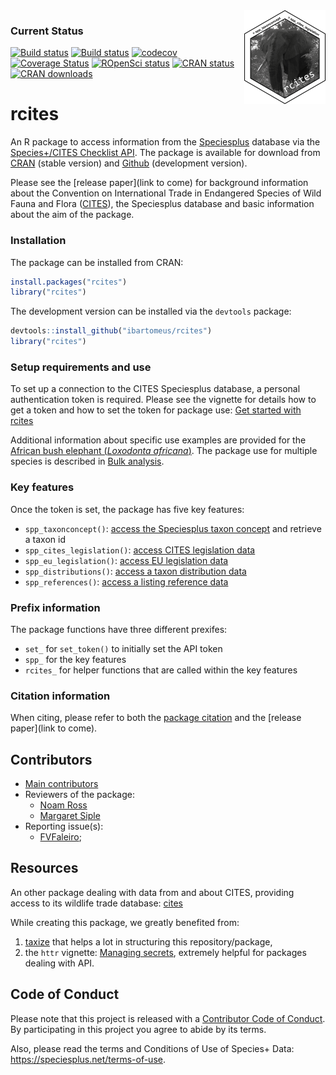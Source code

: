 <img src="man/figures/rcites_logo.png" width="130" height="150" align="right"/>

### Current Status

[![Build status](https://travis-ci.org/ibartomeus/rcites.svg?branch=master)](https://travis-ci.org/ibartomeus/rcites)
[![Build status](https://ci.appveyor.com/api/projects/status/bsd3c7mv12xv959j/branch/master?svg=true)](https://ci.appveyor.com/project/KevCaz/rcites/branch/master)
[![codecov](https://codecov.io/gh/ibartomeus/rcites/branch/master/graph/badge.svg)](https://codecov.io/gh/ibartomeus/rcites)
[![Coverage Status](https://coveralls.io/repos/github/ibartomeus/rcites/badge.svg?branch=master)](https://coveralls.io/github/ibartomeus/rcites?branch=master)
[![ROpenSci status](https://badges.ropensci.org/244_status.svg)](https://github.com/ropensci/onboarding/issues/244)
[![CRAN status](https://www.r-pkg.org/badges/version/rcites)](https://www.r-pkg.org/badges/version/rcites)
[![CRAN downloads](https://cranlogs.r-pkg.org/badges/grand-total/rcites)](https://cran.r-project.org/package=rcites)


# rcites

An R package to access information from the [Speciesplus](https://speciesplus.net/) database via the [Species+/CITES Checklist API](https://api.speciesplus.net/documentation/v1.html). The package is available for download from [CRAN](https://cran.r-project.org/package=rcites) (stable version) and [Github](https://github.com/ibartomeus/rcites) (development version).

Please see the [release paper](link to come) for background information about the Convention on International Trade in Endangered Species of Wild Fauna and Flora ([CITES](https://cites.org)), the Speciesplus database and basic information about the aim of the package.


### Installation

The package can be installed from CRAN:

```R
install.packages("rcites")
library("rcites")
```

The development version can be installed via the `devtools` package:

```R
devtools::install_github("ibartomeus/rcites")
library("rcites")
```


### Setup requirements and use

To set up a connection to the CITES Speciesplus database, a personal authentication token is required. Please see the vignette for details how to get a token and how to set the token for package use:
[Get started with rcites](https://ibartomeus.github.io/rcites/articles/get_started.html)

Additional information about specific use examples are provided for the [African bush elephant (*Loxodonta africana*)](https://ibartomeus.github.io/rcites/articles/elephant.html). The package use for multiple species is described in [Bulk analysis](https://ibartomeus.github.io/rcites/articles/bulk_analysis.html).


### Key features

Once the token is set, the package has five key features:

- `spp_taxonconcept()`: [access the Speciesplus taxon concept](https://api.speciesplus.net/documentation/v1/taxon_concepts/index.html) and retrieve a taxon id
- `spp_cites_legislation()`: [access CITES legislation data](https://api.speciesplus.net/documentation/v1/cites_legislation/index.html)
- `spp_eu_legislation()`: [access EU legislation data](https://api.speciesplus.net/documentation/v1/eu_legislation/index.html)
- `spp_distributions()`: [access a taxon distribution data](https://api.speciesplus.net/documentation/v1/distributions/index.html)
- `spp_references()`: [access a listing reference data](https://api.speciesplus.net/documentation/v1/references/index.html)


### Prefix information

The package functions have three different prexifes:
- `set_` for `set_token()` to initially set the API token
- `spp_` for the key features
- `rcites_` for helper functions that are called within the key features


### Citation information

When citing, please refer to both the [package citation](https://ibartomeus.github.io/rcites/authors.html) and the [release paper](link to come).


## Contributors

- [Main contributors](https://github.com/ibartomeus/rcites/graphs/contributors)
- Reviewers of the package:
  - [Noam Ross](https://github.com/noamross)
  - [Margaret Siple](https://github.com/mcsiple)
- Reporting issue(s):
  - [FVFaleiro](https://github.com/FVFaleiro);



## Resources

An other package dealing with data from and about CITES, providing access to its wildlife trade database: [cites](https://github.com/ecohealthalliance/cites/)

While creating this package, we greatly benefited from:
1. [taxize](https://github.com/ropensci/taxize) that helps a lot in structuring this repository/package,
2. the `httr` vignette: [Managing secrets](https://cran.r-project.org/web/packages/httr/vignettes/secrets.html), extremely helpful for packages dealing with API.



## Code of Conduct

Please note that this project is released with a [Contributor Code of Conduct](CONDUCT.md).
By participating in this project you agree to abide by its terms.

Also, please read the terms and Conditions of Use of Species+ Data:
https://speciesplus.net/terms-of-use.

